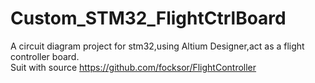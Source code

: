 # Custom_STM32_FlightCtrlBoard
A circuit diagram project for stm32,using Altium Designer,act as a flight controller board.                                     
Suit with source https://github.com/focksor/FlightController
